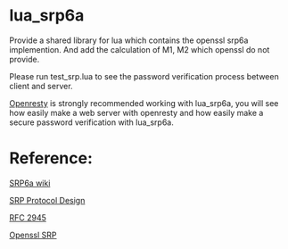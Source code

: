 # lua_srp6a
Provide a shared library for lua which contains the openssl srp6a implemention. And add the calculation of M1, M2 which openssl do not provide.

Please run test_srp.lua to see the password verification process between client and server.

[Openresty](https://github.com/openresty/lua-nginx-module) is strongly recommended working with lua_srp6a, you will see how easily make a web server with openresty and how easily make a secure password verification with lua_srp6a.

# Reference:

[SRP6a wiki](https://en.wikipedia.org/wiki/Secure_Remote_Password_protocol)

[SRP Protocol Design](http://srp.stanford.edu/design.html)

[RFC 2945](http://www.ietf.org/rfc/rfc2945.txt)

[Openssl SRP](https://github.com/openssl/openssl/tree/OpenSSL_1_0_2-stable/crypto/srp)


